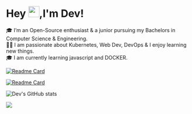 # Hey <img src="https://raw.githubusercontent.com/MartinHeinz/MartinHeinz/master/wave.gif" width="30px">,I'm Dev!

🎓 I’m an Open-Source enthusiast & a junior pursuing my Bachelors in Computer Science & Engineering.<br/>
👨‍💻 I am passionate about Kubernetes, Web Dev, DevOps & I enjoy learning new things.</br>
🎓 I am currently learning javascript and DOCKER.



[![Readme Card](https://github-readme-stats.vercel.app/api/pin/?username=889-dj&repo=-dj)](https://github.com/889-dj/github-readme-stats)

[![Readme Card](https://github-readme-stats.vercel.app/api/pin/?username=889-dj&repo=num-guess-game)](https://github.com/889-dj/github-readme-stats)

![Dev's GitHub stats](https://github-readme-stats.vercel.app/api?username=889-dj&show_icons=true&theme=calm)

![](https://komarev.com/ghpvc/?username=889-dj&style=plastic&color=red)













